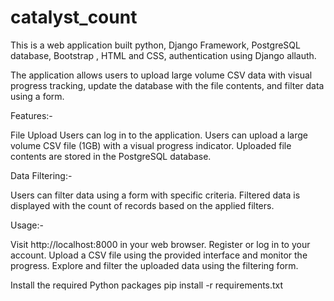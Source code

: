 # catalyst_count


This is a web application built python, Django Framework, PostgreSQL database, Bootstrap , HTML and CSS, authentication using Django allauth.

The application allows users to upload large volume CSV data with visual progress tracking, update the database with the file contents, and filter data using a form.

Features:-

File Upload
Users can log in to the application.
Users can upload a large volume CSV file (1GB) with a visual progress indicator.
Uploaded file contents are stored in the PostgreSQL database.

Data Filtering:-

Users can filter data using a form with specific criteria.
Filtered data is displayed with the count of records based on the applied filters.


Usage:-

Visit http://localhost:8000 in your web browser.
Register or log in to your account.
Upload a CSV file using the provided interface and monitor the progress.
Explore and filter the uploaded data using the filtering form.

Install the required Python packages
pip install -r requirements.txt

